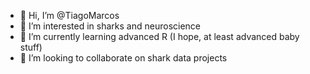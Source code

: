 - 👋 Hi, I’m @TiagoMarcos
- 👀 I’m interested in sharks and neuroscience
- 🌱 I’m currently learning advanced R (I hope, at least advanced baby stuff)
- 💞️ I’m looking to collaborate on shark data projects


<!---
TiagoMarcos/TiagoMarcos is a ✨ special ✨ repository because its `README.md` (this file) appears on your GitHub profile.
You can click the Preview link to take a look at your changes.
--->
